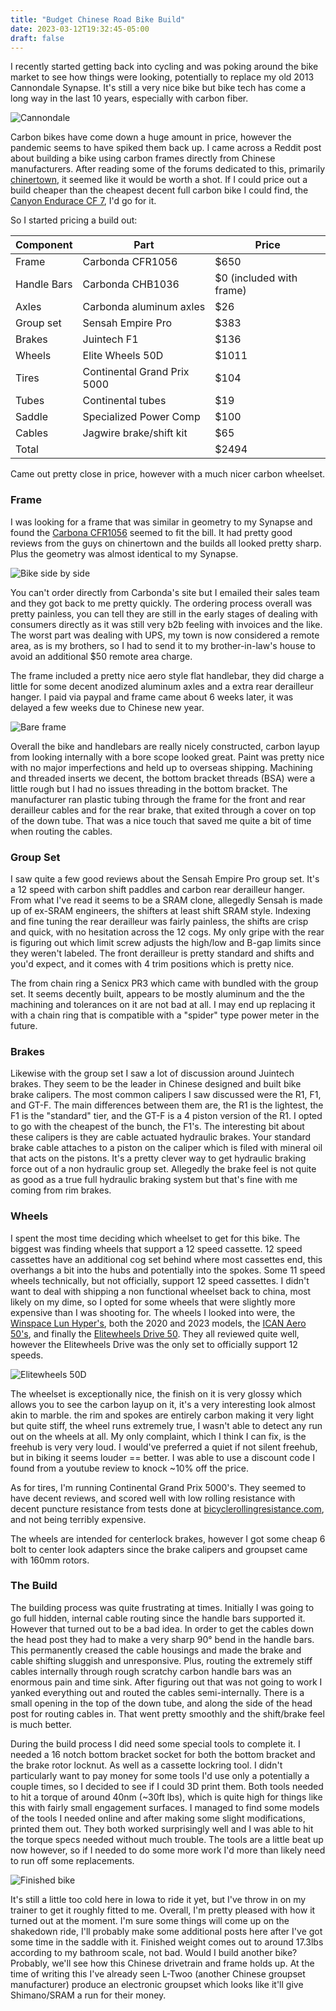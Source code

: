 ```yaml
---
title: "Budget Chinese Road Bike Build"
date: 2023-03-12T19:32:45-05:00
draft: false
---
```


I recently started getting back into cycling and was poking around the bike market to see how things were looking,
potentially to replace my old 2013 Cannondale Synapse. It's still a very nice bike but bike tech has come a long way 
in the last 10 years, especially with carbon fiber. 

![Cannondale](/images/cannondale.jpg)

Carbon bikes have come down a huge amount in price, however the pandemic seems to have spiked them back up. 
I came across a Reddit post about building a bike using carbon frames directly from Chinese manufacturers. 
After reading some of the forums dedicated to this, primarily [chinertown](http://www.chinertown.com), it seemed like it would be worth a shot.
If I could price out a build cheaper than the cheapest decent full carbon bike I could find, the [Canyon Endurace CF 7](https://www.canyon.com/en-us/road-bikes/endurance-bikes/endurace/cf/endurace-cf-7-disc/2855.html), I'd go for it. 

So I started pricing a build out:

| Component  | Part                        | Price |
|------------|-----------------------------|-------|
| Frame      | Carbonda CFR1056            | $650  |
| Handle Bars| Carbonda CHB1036            | $0 (included with frame) |
| Axles      | Carbonda aluminum axles     | $26   |
| Group set  | Sensah Empire Pro           | $383  |
| Brakes     | Juintech F1                 | $136  |
| Wheels     | Elite Wheels 50D            | $1011 |
| Tires      | Continental Grand Prix 5000 | $104  |
| Tubes      | Continental tubes           | $19   |
| Saddle     | Specialized Power Comp      | $100  |
| Cables     | Jagwire brake/shift kit     | $65   |
| Total      |                             | $2494 |

Came out pretty close in price, however with a much nicer carbon wheelset.

### Frame
I was looking for a frame that was similar in geometry to my Synapse and found the [Carbona CFR1056](https://www.carbonda.com/road-frames/125.html) seemed to fit the
bill. It had pretty good reviews from the guys on chinertown and the builds all looked pretty sharp. Plus the geometry was almost identical to my Synapse.

![Bike side by side](/images/bike-comparison.png)

You can't order directly from Carbonda's site but I emailed their sales team and they got back to me pretty quickly. The ordering process overall was pretty painless,
you can tell they are still in the early stages of dealing with consumers directly as it was still very b2b feeling with invoices and the like. The worst part was 
dealing with UPS, my town is now considered a remote area, as is my brothers, so I had to send it to my brother-in-law's house to avoid an additional $50 remote area charge.

The frame included a pretty nice aero style flat handlebar, they did charge a little for some decent anodized aluminum axles and a extra rear derailleur hanger.
I paid via paypal and frame came about 6 weeks later, it was delayed a few weeks due to Chinese new year.

![Bare frame](/images/frame.jpeg)

Overall the bike and handlebars are really nicely constructed, carbon layup from looking internally with a bore scope looked great. Paint was pretty nice with
no major imperfections and held up to overseas shipping. Machining and threaded inserts we decent, the bottom bracket threads (BSA) were a little rough but I had no 
issues threading in the bottom bracket. The manufacturer ran plastic tubing through the frame for the front and rear derailleur cables and for the rear brake, that exited through a cover on top of the down tube. That was a nice touch that saved me quite a bit of time when routing the cables.

### Group Set
I saw quite a few good reviews about the Sensah Empire Pro group set. It's a 12 speed with carbon shift paddles and carbon rear derailleur hanger. From what I've read
it seems to be a SRAM clone, allegedly Sensah is made up of ex-SRAM engineers, the shifters at least shift SRAM style. Indexing and fine tuning the rear derailleur was
fairly painless, the shifts are crisp and quick, with no hesitation across the 12 cogs. My only gripe with the rear is figuring out which limit screw adjusts the high/low and B-gap limits since they weren't labeled. The front derailleur is pretty standard and shifts and you'd expect, and it comes with 4 trim positions which is pretty nice.

The from chain ring a Senicx PR3 which came with bundled with the group set. It seems decently built, appears to be mostly aluminum and the the machining and tolerances on it are not bad at all. I may end up replacing it with a chain ring that is compatible with a "spider" type power meter in the future. 

### Brakes
Likewise with the group set I saw a lot of discussion around Juintech brakes. They seem to be the leader in Chinese designed and built bike brake calipers.
The most common calipers I saw discussed were the R1, F1, and GT-F. The main differences between them are, the R1 is the lightest, the F1 is the "standard" tier, and 
the GT-F is a 4 piston version of the R1. I opted to go with the cheapest of the bunch, the F1's. The interesting bit about these calipers is they are cable actuated hydraulic
brakes. Your standard brake cable attaches to a piston on the caliper which is filed with mineral oil that acts on the pistons. It's a pretty clever way to get hydraulic braking
force out of a non hydraulic group set. Allegedly the brake feel is not quite as good as a true full hydraulic braking system but that's fine with me coming from rim brakes.

### Wheels
I spent the most time deciding which wheelset to get for this bike. The biggest was finding wheels that support a 12 speed cassette. 12 speed cassettes have an additional
cog set behind where most cassettes end, this overhangs a bit into the hubs and potentially into the spokes. Some 11 speed wheels technically, but not officially, support 12 speed cassettes. I didn't want to deal with shipping a non functional wheelset back to china, most likely on my dime, so I opted for some wheels that were slightly more expensive than I was shooting for. The wheels I looked into were, the [Winspace Lun Hyper's](https://www.winspace.cc/product/hyper-50mm-disc-brake-wheelset/), both the 2020 and 2023 models, the [ICAN Aero 50's](https://icancycling.com/products/aero-50-disc-wheelset), and finally the [Elitewheels Drive 50](https://www.elite-wheels.com/product/drive-aero-50mm-disc-brake-carbon-spoke-wheelset-ceramic-bearing/). They all reviewed quite well, however the Elitewheels Drive was the only set to officially support 12 speeds.

![Elitewheels 50D](/images/wheel.jpeg)

The wheelset is exceptionally nice, the finish on it is very glossy which allows you to see the carbon layup on it, it's a very interesting look almost akin to marble.
the rim and spokes are entirely carbon making it very light but quite stiff, the wheel runs extremely true, I wasn't able to detect any run out on the wheels at all. 
My only complaint, which I think I can fix, is the freehub is very very loud. I would've preferred a quiet if not silent freehub, but in biking it seems louder == better.
I was able to use a discount code I found from a youtube review to knock ~10% off the price.

As for tires, I'm running Continental Grand Prix 5000's. They seemed to have decent reviews, and scored well with low rolling resistance with decent puncture resistance from tests done at [bicyclerollingresistance.com](https://www.bicyclerollingresistance.com/), and not being terribly expensive.

The wheels are intended for centerlock brakes, however I got some cheap 6 bolt to center look adapters since the brake calipers and groupset came with 160mm rotors. 

### The Build
The building process was quite frustrating at times. Initially I was going to go full hidden, internal cable routing since the handle bars supported it. However that turned out to be a bad idea. In order to get the cables down the head post they had to make a very sharp 90° bend in the handle bars. This permanently creased the cable housings and made the brake and cable shifting sluggish and unresponsive. Plus, routing the extremely stiff cables internally through rough scratchy carbon handle bars was an enormous pain and time sink. After figuring out that was not going to work I yanked everything out and routed the cables semi-internally. There is a small opening in the top of the down tube, and along the side of the head post for routing cables in. That went pretty smoothly and the shift/brake feel is much better. 

During the build process I did need some special tools to complete it. I needed a 16 notch bottom bracket socket for both the bottom bracket and the brake rotor locknut. As well as a cassette lockring tool. I didn't particularly want to pay money for some tools I'd use only a potentially a couple times, so I decided to see if I could 3D print them. Both tools needed to hit a torque of around 40nm (~30ft lbs), which is quite high for things like this with fairly small engagement surfaces. I managed to find some models of the tools I needed online and after making some slight modifications, printed them out. They both worked surprisingly well and I was able to hit the torque specs needed without much trouble. The tools are a little beat up now however, so if I needed to do some more work I'd more than likely need to run off some replacements. 

![Finished bike](/images/finished_bike.jpeg)

It's still a little too cold here in Iowa to ride it yet, but I've throw in on my trainer to get it roughly fitted to me. Overall, I'm pretty pleased with how it turned out at the moment. I'm sure some things will come up on the shakedown ride, I'll probably make some additional posts here after I've got some time in the saddle with it. Finished weight comes out to around 17.3lbs according to my bathroom scale, not bad. Would I build another bike? Probably, we'll see how this Chinese drivetrain and frame holds up. At the time of writing this I've already seen L-Twoo (another Chinese groupset manufacturer) produce an electronic groupset which looks like it'll give Shimano/SRAM a run for their money. 